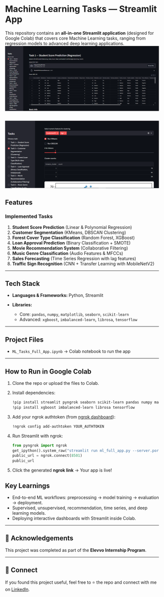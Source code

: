 
#  Machine Learning Tasks — Streamlit App

This repository contains an **all-in-one Streamlit application** (designed for Google Colab) that covers  core Machine Learning tasks, ranging from regression models to advanced deep learning applications.
![Home Page](1.png)

![Clustering](Task2.png)
---

## Features

###  Implemented Tasks

1. **Student Score Prediction** (Linear & Polynomial Regression)
2. **Customer Segmentation** (KMeans, DBSCAN Clustering)
3. **Forest Cover Type Classification** (Random Forest, XGBoost)
4. **Loan Approval Prediction** (Binary Classification + SMOTE)
5. **Movie Recommendation System** (Collaborative Filtering)
6. **Music Genre Classification** (Audio Features & MFCCs)
7. **Sales Forecasting** (Time Series Regression with lag features)
8. **Traffic Sign Recognition** (CNN + Transfer Learning with MobileNetV2)

---

##  Tech Stack

* **Languages & Frameworks:** Python, Streamlit
* **Libraries:**

  * Core: `pandas`, `numpy`, `matplotlib`, `seaborn`, `scikit-learn`
  * Advanced: `xgboost`, `imbalanced-learn`, `librosa`, `tensorflow`

---

##  Project Files

* `ML_Tasks_Full_App.ipynb` → Colab notebook to run the app

---

##  How to Run in Google Colab

1. Clone the repo or upload the files to Colab.
2. Install dependencies:

   ```bash
   !pip install streamlit pyngrok seaborn scikit-learn pandas numpy matplotlib
   !pip install xgboost imbalanced-learn librosa tensorflow
   ```
3. Add your ngrok authtoken (from [ngrok dashboard](https://dashboard.ngrok.com/get-started/your-authtoken)):

   ```bash
   !ngrok config add-authtoken YOUR_AUTHTOKEN
   ```
4. Run Streamlit with ngrok:

   ```python
   from pyngrok import ngrok
   get_ipython().system_raw("streamlit run ml_full_app.py --server.port 8501 &")
   public_url = ngrok.connect(8501)
   public_url
   ```
5. Click the generated **ngrok link** → Your app is live! 



##  Key Learnings

* End-to-end ML workflows: preprocessing → model training → evaluation → deployment.
* Supervised, unsupervised, recommendation, time series, and deep learning models.
* Deploying interactive dashboards with Streamlit inside Colab.

---

## 🙌 Acknowledgements

This project was completed as part of the **Elevvo Internship Program**.

---

## 🔗 Connect

If you found this project useful, feel free to ⭐ the repo and connect with me on [LinkedIn](www.linkedin.com/in/eman-shahid-data-scientist-5639b9287).


